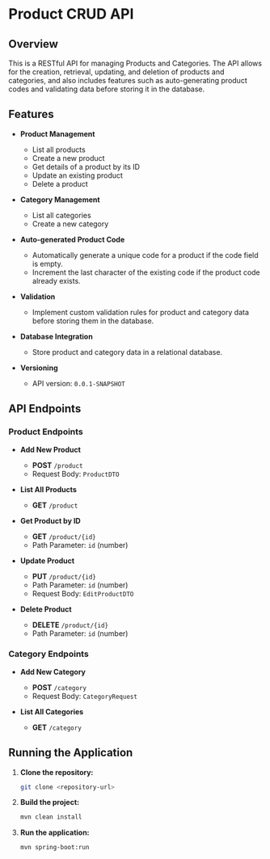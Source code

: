# Product CRUD API

## Overview

This is a RESTful API for managing Products and Categories. The API allows for the creation, retrieval, updating, and deletion of products and categories, and also includes features such as auto-generating product codes and validating data before storing it in the database.

## Features

- **Product Management**
  - List all products
  - Create a new product
  - Get details of a product by its ID
  - Update an existing product
  - Delete a product

- **Category Management**
  - List all categories
  - Create a new category

- **Auto-generated Product Code**
  - Automatically generate a unique code for a product if the code field is empty.
  - Increment the last character of the existing code if the product code already exists.

- **Validation**
  - Implement custom validation rules for product and category data before storing them in the database.

- **Database Integration**
  - Store product and category data in a relational database.

- **Versioning**
  - API version: `0.0.1-SNAPSHOT`


## API Endpoints

### Product Endpoints

- **Add New Product**
  - **POST** `/product`
  - Request Body: `ProductDTO`
  
- **List All Products**
  - **GET** `/product`
  
- **Get Product by ID**
  - **GET** `/product/{id}`
  - Path Parameter: `id` (number)
  
- **Update Product**
  - **PUT** `/product/{id}`
  - Path Parameter: `id` (number)
  - Request Body: `EditProductDTO`
  
- **Delete Product**
  - **DELETE** `/product/{id}`
  - Path Parameter: `id` (number)

### Category Endpoints

- **Add New Category**
  - **POST** `/category`
  - Request Body: `CategoryRequest`
  
- **List All Categories**
  - **GET** `/category`

## Running the Application

1. **Clone the repository:**

    ```bash
    git clone <repository-url>
    ```

2. **Build the project:**

    ```bash
    mvn clean install
    ```

3. **Run the application:**

    ```bash
    mvn spring-boot:run
    ```
